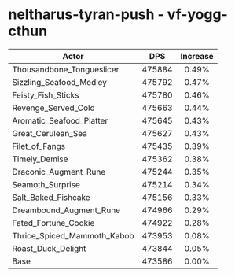 # neltharus-tyran-push - vf-yogg-cthun
| Actor | DPS | Increase |
|---|:---:|:---:|
|Thousandbone_Tongueslicer|475884|0.49%|
|Sizzling_Seafood_Medley|475792|0.47%|
|Feisty_Fish_Sticks|475780|0.46%|
|Revenge_Served_Cold|475663|0.44%|
|Aromatic_Seafood_Platter|475645|0.43%|
|Great_Cerulean_Sea|475627|0.43%|
|Filet_of_Fangs|475435|0.39%|
|Timely_Demise|475362|0.38%|
|Draconic_Augment_Rune|475244|0.35%|
|Seamoth_Surprise|475214|0.34%|
|Salt_Baked_Fishcake|475156|0.33%|
|Dreambound_Augment_Rune|474966|0.29%|
|Fated_Fortune_Cookie|474922|0.28%|
|Thrice_Spiced_Mammoth_Kabob|473953|0.08%|
|Roast_Duck_Delight|473844|0.05%|
|Base|473586|0.00%|
